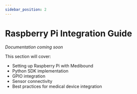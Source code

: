 ```yaml
---
sidebar_position: 2
---
```


# Raspberry Pi Integration Guide

*Documentation coming soon*

This section will cover:
- Setting up Raspberry Pi with Medibound
- Python SDK implementation
- GPIO integration
- Sensor connectivity
- Best practices for medical device integration 